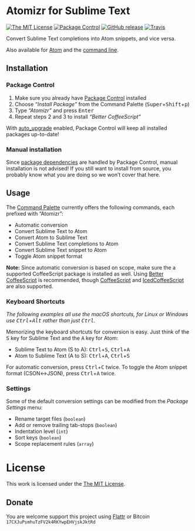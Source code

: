 # Atomizr for Sublime Text

[![The MIT License](https://img.shields.io/badge/license-MIT-orange.svg?style=flat-square)](http://opensource.org/licenses/MIT)
[![Package Control](https://packagecontrol.herokuapp.com/downloads/Atomizr.svg?style=flat-square)](https://packagecontrol.io/packages/Atomizr)
[![GitHub release](https://img.shields.io/github/release/idleberg/sublime-atomizr.svg?style=flat-square)](https://github.com/idleberg/sublime-atomizr/releases)
[![Travis](https://img.shields.io/travis/idleberg/sublime-atomizr.svg?style=flat-square)](https://travis-ci.org/idleberg/sublime-atomizr)

Convert Sublime Text completions into Atom snippets, and vice versa.

Also available for [Atom](https://github.com/idleberg/atom-atomizr) and the [command line](https://github.com/idleberg/ruby-atomizr).

## Installation

### Package Control

1. Make sure you already have [Package Control](https://packagecontrol.io/) installed
2. Choose *“Install Package”* from the Command Palette (<kbd>Super</kbd>+<kbd>Shift</kbd>+<kbd>p</kbd>)
3. Type *“Atomizr”* and press <kbd>Enter</kbd>
4. Repeat steps 2 and 3 to install *“Better CoffeeScript”*

With [auto_upgrade](http://wbond.net/sublime_packages/package_control/settings/) enabled, Package Control will keep all installed packages up-to-date!

### Manual installation

Since [package dependencies](https://packagecontrol.io/docs/dependencies) are handled by Package Control, manual installation is not advised! If you still want to install from source, you probably know what you are doing so we won’t cover that here.

## Usage

The [Command Palette](http://docs.sublimetext.info/en/latest/reference/command_palette.html) currently offers the following commands, each prefixed with “Atomizr”:

* Automatic conversion
* Convert Sublime Text to Atom
* Convert Atom to Sublime Text
* Convert Sublime Text completions to Atom
* Convert Sublime Text snippet to Atom
* Toggle Atom snippet format

**Note:** Since automatic conversion is based on scope, make sure the a supported CoffeeScript package is installed as well. Using [Better CoffeeScript](https://packagecontrol.io/packages/Better%20CoffeeScript) is recommended, though [CoffeeScript](https://packagecontrol.io/packages/CoffeeScript) and [IcedCoffeeScript](https://packagecontrol.io/packages/IcedCoffeeScript) are also supported.

### Keyboard Shortcuts

*The following examples all use the macOS shortcuts, for Linux or Windows use <kbd>Ctrl</kbd>+<kbd>Alt</kbd> rather than just <kbd>Ctrl</kbd>.*

Memorizing the keyboard shortcuts for conversion is easy. Just think of the <kbd>S</kbd> key for Sublime Text and the <kbd>A</kbd> key for Atom:

* Sublime Text to Atom (S to A): <kbd>Ctrl</kbd>+<kbd>S</kbd>, <kbd>Ctrl</kbd>+<kbd>A</kbd>
* Atom to Sublime Text (A to S): <kbd>Ctrl</kbd>+<kbd>A</kbd>, <kbd>Ctrl</kbd>+<kbd>S</kbd>

For automatic conversion, press <kbd>Ctrl</kbd>+<kbd>C</kbd> twice. To toggle the Atom snippet format (CSON↔JSON), press <kbd>Ctrl</kbd>+<kbd>A</kbd> twice.

### Settings

Some of the default conversion settings can be modified from the *Package Settings* menu:

* Rename target files (`boolean`)
* Add or remove trailing tab-stops (`boolean`)
* Indentation level (`int`)
* Sort keys (`boolean`)
* Scope replacement rules (`array`)

# License

This work is licensed under the [The MIT License](LICENSE).

## Donate

You are welcome support this project using [Flattr](https://flattr.com/submit/auto?user_id=idleberg&url=https://github.com/idleberg/sublime-atomizr) or Bitcoin `17CXJuPsmhuTzFV2k4RKYwpEHVjskJktRd`
